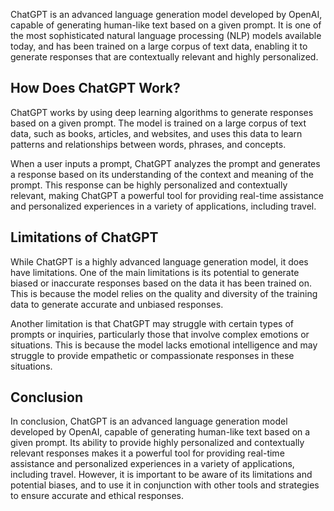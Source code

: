 

ChatGPT is an advanced language generation model developed by OpenAI, capable of generating human-like text based on a given prompt. It is one of the most sophisticated natural language processing (NLP) models available today, and has been trained on a large corpus of text data, enabling it to generate responses that are contextually relevant and highly personalized.

How Does ChatGPT Work?
----------------------

ChatGPT works by using deep learning algorithms to generate responses based on a given prompt. The model is trained on a large corpus of text data, such as books, articles, and websites, and uses this data to learn patterns and relationships between words, phrases, and concepts.

When a user inputs a prompt, ChatGPT analyzes the prompt and generates a response based on its understanding of the context and meaning of the prompt. This response can be highly personalized and contextually relevant, making ChatGPT a powerful tool for providing real-time assistance and personalized experiences in a variety of applications, including travel.

Limitations of ChatGPT
----------------------

While ChatGPT is a highly advanced language generation model, it does have limitations. One of the main limitations is its potential to generate biased or inaccurate responses based on the data it has been trained on. This is because the model relies on the quality and diversity of the training data to generate accurate and unbiased responses.

Another limitation is that ChatGPT may struggle with certain types of prompts or inquiries, particularly those that involve complex emotions or situations. This is because the model lacks emotional intelligence and may struggle to provide empathetic or compassionate responses in these situations.

Conclusion
----------

In conclusion, ChatGPT is an advanced language generation model developed by OpenAI, capable of generating human-like text based on a given prompt. Its ability to provide highly personalized and contextually relevant responses makes it a powerful tool for providing real-time assistance and personalized experiences in a variety of applications, including travel. However, it is important to be aware of its limitations and potential biases, and to use it in conjunction with other tools and strategies to ensure accurate and ethical responses.
